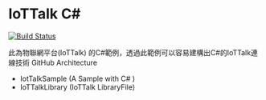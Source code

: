 # IoTTalk C#
[![Build Status](https://travis-ci.org/joemccann/dillinger.svg?branch=master)](https://travis-ci.org/joemccann/dillinger)

此為物聯網平台(IoTTalk) 的C#範例，透過此範例可以容易建構出C#的IoTTalk連線技術
GitHub Architecture
  - IotTalkSample (A Sample with C# )
  - IoTTalkLibrary (IoTTalk LibraryFile)
